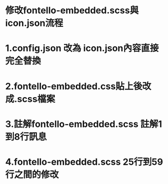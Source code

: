 # 修改fontello-embedded.scss與icon.json流程
# 1.config.json 改為 icon.json內容直接完全替換
# 2.fontello-embedded.css貼上後改成.scss檔案
# 3.註解fontello-embedded.scss 註解1到8行訊息
<!-- // @font-face {
//   font-family: 'fontello';
//   src: url('../font/fontello.eot?50951210');
//   src: url('../font/fontello.eot?50951210#iefix') format('embedded-opentype'),
//        url('../font/fontello.svg?50951210#fontello') format('svg');
//   font-weight: normal;
//   font-style: normal;
// } -->
# 4.fontello-embedded.scss 25行到59行之間的修改
<!-- 
display: inline-block; 改成 display: inline-flex;
width: 1em; 此行註解
margin-right: .2em; 此行註解
margin-left: .2em; 此行註解
line-height: 1em; 此行註解 
-->